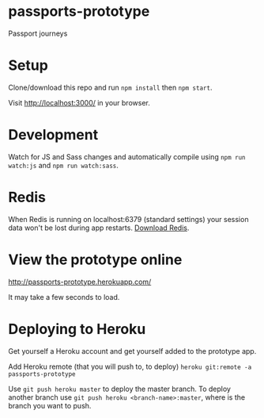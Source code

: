 # passports-prototype

Passport journeys

# Setup

Clone/download this repo and run `npm install` then `npm start`.

Visit <a href="http://localhost:3000/" target="_blank">http://localhost:3000/</a> in your browser.

# Development

Watch for JS and Sass changes and automatically compile using `npm run watch:js` and `npm run watch:sass`.

# Redis

When Redis is running on localhost:6379 (standard settings) your session data won't be lost during app restarts. [Download Redis](http://redis.io/download).

# View the prototype online

<a href="http://passports-prototype.herokuapp.com/" target="_blank">http://passports-prototype.herokuapp.com/</a>

It may take a few seconds to load.

# Deploying to Heroku

Get yourself a Heroku account and get yourself added to the prototype app.

Add Heroku remote (that you will push to, to deploy) `heroku git:remote -a passports-prototype`

Use `git push heroku master` to deploy the master branch. To deploy another branch use `git push heroku <branch-name>:master`, where <branch-name> is the branch you want to push.
